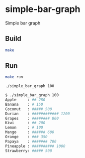 # simple-bar-graph
Simple bar graph

## Build

```bash
make
```

## Run

```bash
make run
```

```bash
./simple_bar_graph 100
```

```bash
$ ./simple_bar_graph 100
Apple     : ## 280
Banana    : # 150
Coconut   : ##### 500
Durian    : ############ 1200
Grapes    : ######## 800
Kiwi      : ## 200
Lemon     : # 100
Mango     : ###### 600
Orange    : ### 350
Papaya    : ####### 700
Pineapple : ########## 1000
Strawberry: ##### 500
```
